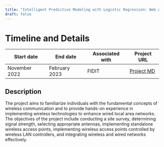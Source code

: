 ```yaml
---
title: "Intelligent Predictive Modeling with Logistic Regression: Web Application Integration and Containerized Deployment"
draft: false
---
```


# Timeline and Details

| Start date    | End date      | Associated with | Project URL                                                                        |
| ------------- | ------------- | --------------- | ---------------------------------------------------------------------------------- |
| November 2022 | February 2023 | FIDIT           | [Project MD](/projects/antonio_janach_-_dokumentacija_IPVO.md) |

## Description
The project aims to familiarize individuals with the fundamental concepts of wireless communication and to provide hands-on experience in implementing wireless technologies to enhance wired local area networks. The objectives of the project include conducting a site survey, determining signal strength, selecting appropriate antennas, implementing standalone wireless access points, implementing wireless access points controlled by wireless LAN controllers, and integrating wireless and wired networks effectively.
